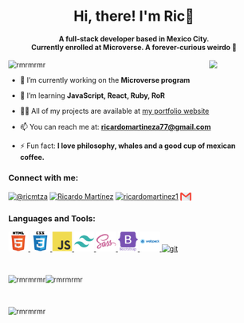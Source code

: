 <h1 align="center">Hi, there! I'm Ric👋</h1>
<h4 align="center">A full-stack developer based in Mexico City.<br>Currently enrolled at Microverse. A forever-curious weirdo 🤖</h4>

<img align="right" src="https://media0.giphy.com/media/R03zWv5p1oNSQd91EP/giphy.gif?cid=ecf05e47vkejhc6dfwueblznxu2l69kzlcmzrgqv9hcj9l5p&rid=giphy.gif&ct=g" width="20%"/> 

<p align="left"> <img src="https://komarev.com/ghpvc/?username=rmrmrmr&label=Profile%20views&color=0e75b6&style=flat" alt="rmrmrmr" /> </p>

- 🔭 I’m currently working on the **Microverse program**

- 🌱 I’m learning **JavaScript, React, Ruby, RoR**

- 👨‍💻 All of my projects are available at [my portfolio website](https://rmrmrmr.github.io/Portfolio-Website/)

- 📫 You can reach me at: **ricardomartineza77@gmail.com**

- ⚡ Fun fact: **I love philosophy, whales and a good cup of mexican coffee.**

<h3 align="left">Connect with me:</h3>
<p align="left">
<a href="https://twitter.com/ricmtza" target="blank"><img align="center" src="https://raw.githubusercontent.com/rahuldkjain/github-profile-readme-generator/master/src/images/icons/Social/twitter.svg" alt="@ricmtza" height="30" width="40" /></a>
<a href="https://www.linkedin.com/in/ricardomtz7714/" target="blank"><img align="center" src="https://raw.githubusercontent.com/rahuldkjain/github-profile-readme-generator/master/src/images/icons/Social/linked-in-alt.svg" alt="Ricardo Martínez" height="30" width="40" /></a>
<a href="https://www.hackerrank.com/ricardomartinez1" target="blank"><img align="center" src="https://raw.githubusercontent.com/rahuldkjain/github-profile-readme-generator/master/src/images/icons/Social/hackerrank.svg" alt="ricardomartinez1" height="70" width="60" /></a>
<a href="ricardomartineza77@gmail.com/"><img align="center" alt="Ricardo Martínez | Gmail" width="22px" src="Gmail.svg" /></a>
</p>

<h3 align="left">Languages and Tools:</h3>
<p align="left"> 
<a href="https://www.w3.org/html/" target="_blank" rel="noreferrer"> <img src="https://raw.githubusercontent.com/devicons/devicon/master/icons/html5/html5-original-wordmark.svg" alt="html5" width="40" height="40"/> </a>
<a href="https://www.w3schools.com/css/" target="_blank" rel="noreferrer"> <img src="https://raw.githubusercontent.com/devicons/devicon/master/icons/css3/css3-original-wordmark.svg" alt="css3" width="40" height="40"/> 
<a href="https://developer.mozilla.org/en-US/docs/Web/JavaScript" target="_blank" rel="noreferrer"> <img src="https://raw.githubusercontent.com/devicons/devicon/master/icons/javascript/javascript-original.svg" alt="javascript" width="40" height="40"/> </a>
</a> <a href="https://tailwindcss.com/" target="_blank" rel="noreferrer"> <img src="https://github.com/devicons/devicon/blob/master/icons/tailwindcss/tailwindcss-plain.svg" alt="tailwind" width="40" height="40"/> </a>
  <a href="https://sass-lang.com/" target="_blank" rel="noreferrer"> <img src="https://raw.githubusercontent.com/devicons/devicon/master/icons/sass/sass-original.svg" alt="sass" width="40" height="40"/> </a> 
<a href="https://getbootstrap.com" target="_blank" rel="noreferrer"> <img src="https://raw.githubusercontent.com/devicons/devicon/master/icons/bootstrap/bootstrap-plain-wordmark.svg" alt="bootstrap" width="40" height="40"/> </a>
<a href="https://webpack.js.org/" target="_blank" rel="noreferrer"> <img src="https://raw.githubusercontent.com/devicons/devicon/d00d0969292a6569d45b06d3f350f463a0107b0d/icons/webpack/webpack-original-wordmark.svg" alt="webpack" width="40" height="40"/> </a>
</a> <a href="https://git-scm.com/" target="_blank" rel="noreferrer"> <img src="https://www.vectorlogo.zone/logos/git-scm/git-scm-icon.svg" alt="git" width="40" height="40"/> </a>
</p>


<p><br></p>

<p>
<p><img align="left" src="https://github-readme-stats.vercel.app/api/top-langs?username=rmrmrmr&show_icons=true&title_color=2b4cb1&text_color=cb2115&bg_color=ffffff&hide_border=true&locale=en&layout=compact" alt="rmrmrmr" /></p>

<p>&nbsp;<img align="left" src="https://github-readme-stats.vercel.app/api?username=rmrmrmr&show_icons=true&title_color=cb2115&text_color=2b4cb1&bg_color=ffffff&hide_border=true&locale=en" alt="rmrmrmr" /></p>

<p><br></p>

<p><img align="center" src="https://github-readme-streak-stats.herokuapp.com/?user=rmrmrmr&theme=default" alt="rmrmrmr" /></p>
</p>
